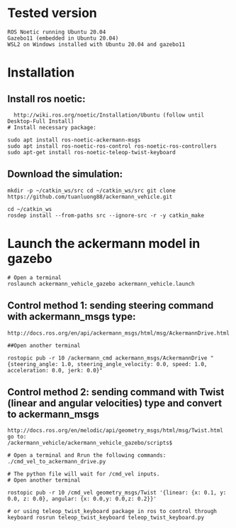 # Tested version

    ROS Noetic running Ubuntu 20.04
    Gazebo11 (embedded in Ubuntu 20.04)
    WSL2 on Windows installed with Ubuntu 20.04 and gazebo11

# Installation 

## Install ros noetic:

      http://wiki.ros.org/noetic/Installation/Ubuntu (follow until Desktop-Full Install)
    # Install necessary package:

    sudo apt install ros-noetic-ackermann-msgs 
    sudo apt install ros-noetic-ros-control ros-noetic-ros-controllers 
    sudo apt-get install ros-noetic-teleop-twist-keyboard
    
## Download the simulation:

    mkdir -p ~/catkin_ws/src cd ~/catkin_ws/src git clone https://github.com/tuanluong88/ackermann_vehicle.git

    cd ~/catkin_ws 
    rosdep install --from-paths src --ignore-src -r -y catkin_make

# Launch the ackermann model in gazebo

    # Open a terminal
    roslaunch ackermann_vehicle_gazebo ackermann_vehicle.launch
  
## Control method 1: sending steering command with ackermann_msgs type:

    http://docs.ros.org/en/api/ackermann_msgs/html/msg/AckermannDrive.html
    
    ##Open another terminal

    rostopic pub -r 10 /ackermann_cmd ackermann_msgs/AckermannDrive "{steering_angle: 1.0, steering_angle_velocity: 0.0, speed: 1.0, acceleration: 0.0, jerk: 0.0}"
    
## Control method 2: sending command with Twist (linear and angular velocities) type and convert to ackermann_msgs

    http://docs.ros.org/en/melodic/api/geometry_msgs/html/msg/Twist.html
    go to:
    /ackermann_vehicle/ackermann_vehicle_gazebo/scripts$
    
    # Open a terminal and Rrun the following commands:
    ./cmd_vel_to_ackermann_drive.py
    
    # The python file will wait for /cmd_vel inputs.
    # Open another terminal

    rostopic pub -r 10 /cmd_vel geometry_msgs/Twist '{linear: {x: 0.1, y: 0.0, z: 0.0}, angular: {x: 0.0,y: 0.0,z: 0.2}}'

    # or using teleop_twist_keyboard package in ros to control through keyboard rosrun teleop_twist_keyboard teleop_twist_keyboard.py
